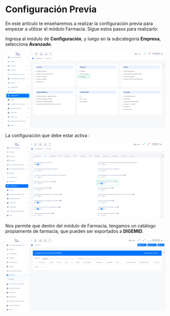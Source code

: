 # Configuración Previa

En este artículo te enseñaremos a realizar la configuración previa para empezar a utilizar el módulo Farmacia. Sigue estos pasos para realizarlo:

Ingresa al módulo de **Configuración**, y luego en la subcategoría **Empresa**, selecciona **Avanzado**.

![Alt text](img/avanzado-1.jpeg)

La configuración que debe estar activa :

![Alt text](img/farma-2.jpeg)

Nos permite que dentro del módulo de Farmacia, tengamos un catálogo propiamente de farmacia, que pueden ser exportados a **DIGEMID**.

![Alt text](img/farma-3.jpeg)
